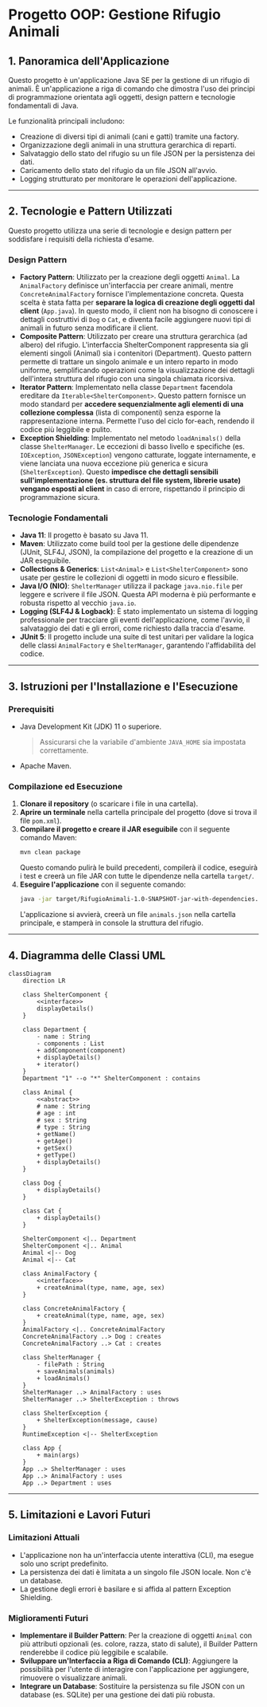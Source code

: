 # Progetto OOP: Gestione Rifugio Animali

## 1. Panoramica dell'Applicazione

Questo progetto è un'applicazione Java SE per la gestione di un rifugio di animali. È un'applicazione a riga di comando che dimostra l'uso dei principi di programmazione orientata agli oggetti, design pattern e tecnologie fondamentali di Java.

Le funzionalità principali includono:
* Creazione di diversi tipi di animali (cani e gatti) tramite una factory.
* Organizzazione degli animali in una struttura gerarchica di reparti.
* Salvataggio dello stato del rifugio su un file JSON per la persistenza dei dati.
* Caricamento dello stato del rifugio da un file JSON all'avvio.
* Logging strutturato per monitorare le operazioni dell'applicazione.

---

## 2. Tecnologie e Pattern Utilizzati

Questo progetto utilizza una serie di tecnologie e design pattern per soddisfare i requisiti della richiesta d'esame.

### Design Pattern 

* **Factory Pattern**: Utilizzato per la creazione degli oggetti `Animal`. La `AnimalFactory` definisce un'interfaccia per creare animali, mentre `ConcreteAnimalFactory` fornisce l'implementazione concreta. Questa scelta è stata fatta per **separare la logica di creazione degli oggetti dal client** (`App.java`). In questo modo, il client non ha bisogno di conoscere i dettagli costruttivi di `Dog` o `Cat`, e diventa facile aggiungere nuovi tipi di animali in futuro senza modificare il client.
* **Composite Pattern**: Utilizzato per creare una struttura gerarchica (ad albero) del rifugio. L'interfaccia ShelterComponent rappresenta sia gli elementi singoli (Animal) sia i contenitori (Department). Questo pattern permette di trattare un singolo animale e un intero reparto in modo uniforme, semplificando operazioni come la visualizzazione dei dettagli dell'intera struttura del rifugio con una singola chiamata ricorsiva.
* **Iterator Pattern**: Implementato nella classe `Department` facendola ereditare da `Iterable<ShelterComponent>`. Questo pattern fornisce un modo standard per **accedere sequenzialmente agli elementi di una collezione complessa** (lista di componenti) senza esporne la rappresentazione interna. Permette l'uso del ciclo for-each, rendendo il codice più leggibile e pulito.
* **Exception Shielding**: Implementato nel metodo `loadAnimals()` della classe `ShelterManager`. Le eccezioni di basso livello e specifiche (es. `IOException`, `JSONException`) vengono catturate, loggate internamente, e viene lanciata una nuova eccezione più generica e sicura (`ShelterException`). Questo **impedisce che dettagli sensibili sull'implementazione (es. struttura del file system, librerie usate) vengano esposti al client** in caso di errore, rispettando il principio di programmazione sicura.

### Tecnologie Fondamentali

* **Java 11**: Il progetto è basato su Java 11.
* **Maven**: Utilizzato come build tool per la gestione delle dipendenze (JUnit, SLF4J, JSON), la compilazione del progetto e la creazione di un JAR eseguibile.
* **Collections & Generics**: `List<Animal>` e `List<ShelterComponent>` sono usate per gestire le collezioni di oggetti in modo sicuro e flessibile.
* **Java I/O (NIO)**: `ShelterManager` utilizza il package `java.nio.file` per leggere e scrivere il file JSON. Questa API moderna è più performante e robusta rispetto al vecchio `java.io`.
* **Logging (SLF4J & Logback)**: È stato implementato un sistema di logging professionale per tracciare gli eventi dell'applicazione, come l'avvio, il salvataggio dei dati e gli errori, come richiesto dalla traccia d'esame.
* **JUnit 5**: Il progetto include una suite di test unitari per validare la logica delle classi `AnimalFactory` e `ShelterManager`, garantendo l'affidabilità del codice.

---

## 3. Istruzioni per l'Installazione e l'Esecuzione

### Prerequisiti
* Java Development Kit (JDK) 11 o superiore.
  > Assicurarsi che la variabile d'ambiente `JAVA_HOME` sia impostata correttamente.
* Apache Maven.

### Compilazione ed Esecuzione
1.  **Clonare il repository** (o scaricare i file in una cartella).
2.  **Aprire un terminale** nella cartella principale del progetto (dove si trova il file `pom.xml`).
3.  **Compilare il progetto e creare il JAR eseguibile** con il seguente comando Maven:
    ```bash
    mvn clean package
    ```
    Questo comando pulirà le build precedenti, compilerà il codice, eseguirà i test e creerà un file JAR con tutte le dipendenze nella cartella `target/`.
4.  **Eseguire l'applicazione** con il seguente comando:
    ```bash
    java -jar target/RifugioAnimali-1.0-SNAPSHOT-jar-with-dependencies.jar
    ```
    L'applicazione si avvierà, creerà un file `animals.json` nella cartella principale, e stamperà in console la struttura del rifugio.

---

## 4. Diagramma delle Classi UML

```mermaid
classDiagram
    direction LR

    class ShelterComponent {
        <<interface>>
        displayDetails()
    }

    class Department {
        - name : String
        - components : List
        + addComponent(component)
        + displayDetails()
        + iterator()
    }
    Department "1" --o "*" ShelterComponent : contains

    class Animal {
        <<abstract>>
        # name : String
        # age : int
        # sex : String
        # type : String
        + getName()
        + getAge()
        + getSex()
        + getType()
        + displayDetails()
    }

    class Dog {
        + displayDetails()
    }

    class Cat {
        + displayDetails()
    }

    ShelterComponent <|.. Department
    ShelterComponent <|.. Animal
    Animal <|-- Dog
    Animal <|-- Cat

    class AnimalFactory {
        <<interface>>
        + createAnimal(type, name, age, sex)
    }

    class ConcreteAnimalFactory {
        + createAnimal(type, name, age, sex)
    }
    AnimalFactory <|.. ConcreteAnimalFactory
    ConcreteAnimalFactory ..> Dog : creates
    ConcreteAnimalFactory ..> Cat : creates

    class ShelterManager {
        - filePath : String
        + saveAnimals(animals)
        + loadAnimals()
    }
    ShelterManager ..> AnimalFactory : uses
    ShelterManager ..> ShelterException : throws

    class ShelterException {
        + ShelterException(message, cause)
    }
    RuntimeException <|-- ShelterException

    class App {
        + main(args)
    }
    App ..> ShelterManager : uses
    App ..> AnimalFactory : uses
    App ..> Department : uses
```

---

## 5. Limitazioni e Lavori Futuri

### Limitazioni Attuali
* L'applicazione non ha un'interfaccia utente interattiva (CLI), ma esegue solo uno script predefinito.
* La persistenza dei dati è limitata a un singolo file JSON locale. Non c'è un database.
* La gestione degli errori è basilare e si affida al pattern Exception Shielding.

### Miglioramenti Futuri
* **Implementare il Builder Pattern**: Per la creazione di oggetti `Animal` con più attributi opzionali (es. colore, razza, stato di salute), il Builder Pattern renderebbe il codice più leggibile e scalabile.
* **Sviluppare un'Interfaccia a Riga di Comando (CLI)**: Aggiungere la possibilità per l'utente di interagire con l'applicazione per aggiungere, rimuovere o visualizzare animali.
* **Integrare un Database**: Sostituire la persistenza su file JSON con un database (es. SQLite) per una gestione dei dati più robusta.
